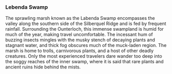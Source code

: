 ### Lebenda Swamp

The sprawling marsh known as the Labenda Swamp encompasses the valley along the southern side of the Silberquel Ridge and is fed by frequent rainfall. Surrounding the Ounterloch, this immense swampland is humid for much of the year, making travel uncomfortable. The incessant hum of buzzing insects mingles with the musky stench of decaying plants and stagnant water, and thick fog obscures much of the muck-laden region. The marsh is home to trolls, carnivorous plants, and a host of other deadly creatures. Only the most experienced travelers dare wander too deep into the soggy reaches of the inner swamp, where it is said that rare plants and ancient ruins hide behind the mists.
